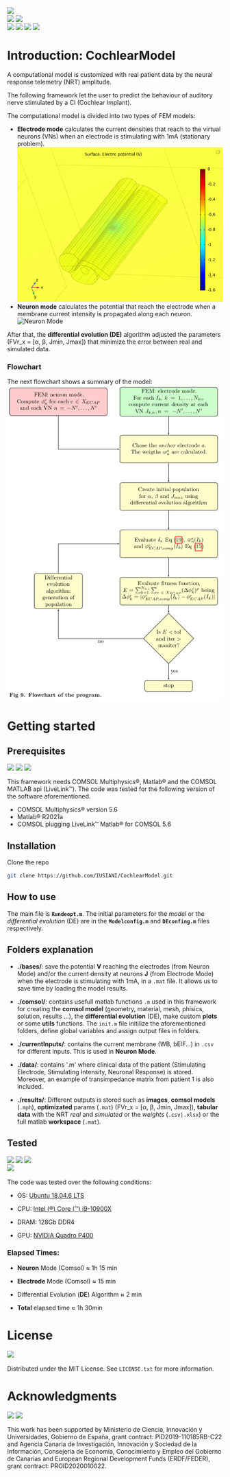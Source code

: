 <!-- Version -->
<div><img src="https://img.shields.io/badge/version-0.1.0-blue"></div>
<!-- Licencia y commits -->
<div>
   <img src="https://img.shields.io/github/license/IUSIANI/CochlearModel">
   <img src="https://img.shields.io/github/last-commit/IUSIANI/CochlearModel">
</div>
<div>
   <img src="https://img.shields.io/badge/Ubuntu-16.04-orange?logo=ubuntu&color=E95420">
   <img src="https://img.shields.io/badge/MATLAB-R2021a-orange?color=E95420">
   <img src="https://img.shields.io/badge/COMSOL-5.6-orange?color=368CCB">
   <img src="https://img.shields.io/badge/LiveLink-COMSOL_5.6-orange?color=368CCB">
</div>



# Introduction: CochlearModel

A computational model is customized with real patient data by the neural response telemetry (NRT) amplitude. 

The following framework let the user to predict the behaviour of auditory nerve stimulated by a CI (Cochlear Implant). 

The computational model is divided into two types of FEM models:

<ul>
   <li><b>Electrode mode</b> calculates the current densities that reach to the virtual neurons (VNs) when an electrode is stimulating with 1mA (stationary problem).</li>

<img src="docs/src/electrodemode.png" title="" alt="Electrode Mode" data-align="center">

<li><b>Neuron mode</b> calculates the potential that reach the electrode when a membrane current intensity is propagated along each neuron.</li>

<img src="docs/src/model.gif" title="" alt="Neuron Mode" data-align="center">
</ul>

After that, the **differential evolution (DE)** algorithm adjusted the parameters (FVr_x = [&alpha;, &beta;, Jmin, Jmax]) that minimize the error between real and simulated data.

### Flowchart

The next flowchart shows a summary of the model:
<img src="docs/src/flowchart.png" title="" alt="flowchart" data-align="center">

# Getting started

## Prerequisites
<div>
   <img src="https://img.shields.io/badge/MATLAB-R2021a-orange?color=E95420">
   <img src="https://img.shields.io/badge/COMSOL-5.6-orange?color=368CCB">
   <img src="https://img.shields.io/badge/LiveLink-COMSOL_5.6-orange?color=368CCB">
</div>

This framework needs COMSOL Multiphysics®, Matlab® and the COMSOL MATLAB api (LiveLink™).
The code was tested for the following version of the software aforementioned. 

- COMSOL Multiphysics® version 5.6
- Matlab® R2021a
- COMSOL plugging LiveLink™ Matlab® for COMSOL 5.6

## Installation

Clone the repo

```sh
git clone https://github.com/IUSIANI/CochlearModel.git
```


## How to use

The main file is **``Rundeopt.m``**. The initial parameters for the *model* or the *differential evolution* (DE) are in the **``Modelconfig.m``** and **``DEconfing.m``** files respectively.

## Folders explanation

- **./bases/**: save the potential **V** reaching the electrodes (from Neuron Mode) and/or the current density at neurons **J** (from Electrode Mode) when the electrode is stimulating with 1mA, in a ``.mat`` file. It allows us to save time by loading the model results.

- **./comsol/**: contains usefull matlab functions ``.m``  used in this framework for creating the **comsol model** (geometry, material, mesh, phisics, solution, results ...), the **differential evolution** (DE), make custom **plots** or some **utils** functions. The ``init.m`` file initilize the aforementioned folders, define global variables and assign output files in folders.

- **./currentInputs/**: contains the current membrane (WB, bEIF...) in ``.csv`` for different inputs. This is used in **Neuron Mode**.

- **./data/**: contains '.m' where clinical data of the patient (Stimulating Electrode, Stimulating Intensity, Neuronal Response) is stored. Moreover, an example of transimpedance matrix from patient 1 is also included.

- **./results/**: Different outputs is stored such as **images**, **comsol models** (``.mph``), **optimizated** params (``.mat``) (FVr_x = [&alpha;, &beta;, Jmin, Jmax]), **tabular data** with the NRT *real* and *simulated* or the *weights* (``.csv|.xlsx``) or the full matlab **workspace** (``.mat``).

## Tested
<div>
   <a href="https://releases.ubuntu.com/18.04/"><img src="https://img.shields.io/badge/Ubuntu%2018.04-E95420?style=for-the-badge&logo=ubuntu&logoColor=white"></a>
   <a href="https://ark.intel.com/content/www/es/es/ark/products/198019/intel-core-i910900x-xseries-processor-19-25m-cache-3-70-ghz.html"><img src="https://img.shields.io/badge/Intel-Core_i9--10900X-0071C5?style=for-the-badge&logo=intel&logoColor=white"></a>
   <a  href="https://www.nvidia.com/content/dam/en-zz/Solutions/design-visualization/productspage/quadro/quadro-desktop/quadro-pascal-p400-data-sheet-us-nv-704503-r1.pdf"><img src="https://img.shields.io/badge/NVIDIA-Quadro P400-76B900?style=for-the-badge&logo=nvidia&logoColor=white"></a>
   <div><img src="https://img.shields.io/badge/DRAM-128gb_DDR4-F7B801?style=for-the-badge"></div>
</div>

The code was tested over the following conditions:

- OS: <a href = "https://releases.ubuntu.com/18.04/">Ubuntu 18.04.6 LTS</a>

- CPU: <a href="https://ark.intel.com/content/www/es/es/ark/products/198019/intel-core-i910900x-xseries-processor-19-25m-cache-3-70-ghz.html">Intel (&reg;) Core (&trade;) i9-10900X</a>

- DRAM: 128Gb DDR4

- GPU: <a href="https://www.nvidia.com/content/dam/en-zz/Solutions/design-visualization/productspage/quadro/quadro-desktop/quadro-pascal-p400-data-sheet-us-nv-704503-r1.pdf">NVIDIA Quadro P400</a>


### Elapsed Times:

- **Neuron** Mode (Comsol) ≈ 1h 15 min

- **Electrode** Mode (Comsol) ≈ 15 min

- Differential Evolution (**DE**) Algorithm ≈ 2 min

- **Total** elapsed time ≈ 1h 30min 

<!-- # Cite as
Ramos, A., Escobar, J., Greiner, D., Rodríguez, E., Oliver, A., Hernández, M., & Ramos, A. (2022). A phenomenological computational model of the evoked action potential fitted to human cochlear implant responses. *PLOS Computational Biology*.

#### Bibtex

@article{Ramos2022,
 author = {Ramos, A., Escobar, J.M., Greiner, D., Ben'itez, D., Rodr'iguez, E., Oliver, A., Hern'andez M. Ramos, A.},
 title = {A phenomenological computational model of the evoked action potential fitted to human cochlear implant responses},
 journal = {PLOS Computational Biology},
 year = 2022,}
 -->

# License 
<div href="LICENSE"><img src="https://img.shields.io/badge/read-LICENSE-critical"></div>

Distributed under the MIT License. See ``LICENSE.txt`` for more information.

<!-- # Disclaimer
<div>
   <a href="DISCLAIMER">
      <img src="https://img.shields.io/badge/read-DISCLAIMER-critical">
   </a>
</div>

See ``DISCLAIMER.txt`` for more information. -->

# Acknowledgments
<div>
   <img src="https://img.shields.io/badge/PID-2019--110185RB--C22-red">
   <img src="https://img.shields.io/badge/PROID-PROID2020010022-yellow">
</div>

This work has been supported by Ministerio de Ciencia, Innovación y Universidades, Gobierno de España, grant contract: PID2019-110185RB-C22 and Agencia Canaria de Investigación, Innovación y Sociedad de la Información, Consejería de Economía, Conocimiento y Empleo del Gobierno de Canarias and European Regional Development Funds (ERDF/FEDER), grant contract: PROID2020010022.
